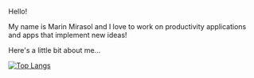 Hello! 

My name is Marin Mirasol and I love to work on productivity applications and apps that implement new ideas!

Here's a little bit about me...

[![Top Langs](https://github-readme-stats.vercel.app/api/top-langs/?username=mmirasol17)](https://github.com/anuraghazra/github-readme-stats)

<!--
**mmirasol17/mmirasol17** is a ✨ _special_ ✨ repository because its `README.md` (this file) appears on your GitHub profile.

Here are some ideas to get you started:

- 🔭 I’m currently working on ...
- 🌱 I’m currently learning ...
- 👯 I’m looking to collaborate on ...
- 🤔 I’m looking for help with ...
- 💬 Ask me about ...
- 📫 How to reach me: ...
- 😄 Pronouns: ...
- ⚡ Fun fact: ...
-->
